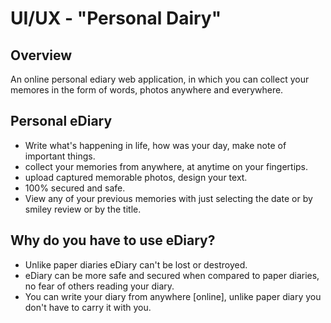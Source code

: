# UI/UX - "Personal Dairy"
## Overview
An online personal ediary web application, in which you can collect your memores in the form of words, photos anywhere and everywhere.

## Personal eDiary
* Write what's happening in life, how was your day, make note of important things.
* collect your memories from anywhere, at anytime on your fingertips.
* upload captured memorable photos, design your text.
* 100% secured and safe.
* View any of your previous memories with just selecting the date or by smiley review or by the title.

## Why do you have to use eDiary?
* Unlike paper diaries eDiary can't be lost or destroyed.
* eDiary can be more safe and secured when compared to paper diaries, no fear of others reading your diary.
* You can write your diary from anywhere [online], unlike paper diary you don't have to carry it with you.
